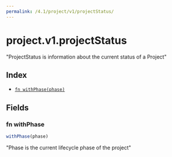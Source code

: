 ```yaml
---
permalink: /4.1/project/v1/projectStatus/
---
```


# project.v1.projectStatus

"ProjectStatus is information about the current status of a Project"

## Index

* [`fn withPhase(phase)`](#fn-withphase)

## Fields

### fn withPhase

```ts
withPhase(phase)
```

"Phase is the current lifecycle phase of the project"